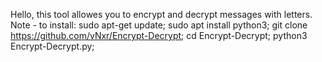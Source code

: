 Hello, this tool allowes you to encrypt and decrypt messages with letters. Note - to install:
sudo apt-get update; 
sudo apt install python3; 
git clone https://github.com/vNxr/Encrypt-Decrypt; 
cd Encrypt-Decrypt; 
python3 Encrypt-Decrypt.py;
